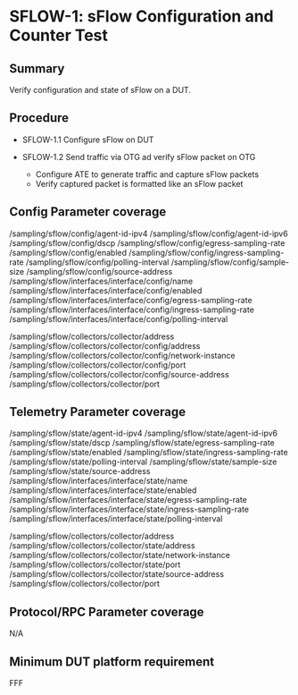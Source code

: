 # SFLOW-1: sFlow Configuration and Counter Test

## Summary

Verify configuration and state of sFlow on a DUT.

## Procedure

*   SFLOW-1.1 Configure sFlow on DUT

*   SFLOW-1.2 Send traffic via OTG ad verify sFlow packet on OTG
    *   Configure ATE to generate traffic and capture sFlow packets
    *   Verify captured packet is formatted like an sFlow packet


## Config Parameter coverage
/sampling/sflow/config/agent-id-ipv4
/sampling/sflow/config/agent-id-ipv6
/sampling/sflow/config/dscp
/sampling/sflow/config/egress-sampling-rate
/sampling/sflow/config/enabled
/sampling/sflow/config/ingress-sampling-rate
/sampling/sflow/config/polling-interval
/sampling/sflow/config/sample-size
/sampling/sflow/config/source-address
/sampling/sflow/interfaces/interface/config/name
/sampling/sflow/interfaces/interface/config/enabled
/sampling/sflow/interfaces/interface/config/egress-sampling-rate
/sampling/sflow/interfaces/interface/config/ingress-sampling-rate
/sampling/sflow/interfaces/interface/config/polling-interval

/sampling/sflow/collectors/collector/address
/sampling/sflow/collectors/collector/config/address
/sampling/sflow/collectors/collector/config/network-instance
/sampling/sflow/collectors/collector/config/port
/sampling/sflow/collectors/collector/config/source-address
/sampling/sflow/collectors/collector/port

## Telemetry Parameter coverage
/sampling/sflow/state/agent-id-ipv4
/sampling/sflow/state/agent-id-ipv6
/sampling/sflow/state/dscp
/sampling/sflow/state/egress-sampling-rate
/sampling/sflow/state/enabled
/sampling/sflow/state/ingress-sampling-rate
/sampling/sflow/state/polling-interval
/sampling/sflow/state/sample-size
/sampling/sflow/state/source-address
/sampling/sflow/interfaces/interface/state/name
/sampling/sflow/interfaces/interface/state/enabled
/sampling/sflow/interfaces/interface/state/egress-sampling-rate
/sampling/sflow/interfaces/interface/state/ingress-sampling-rate
/sampling/sflow/interfaces/interface/state/polling-interval

/sampling/sflow/collectors/collector/address
/sampling/sflow/collectors/collector/state/address
/sampling/sflow/collectors/collector/state/network-instance
/sampling/sflow/collectors/collector/state/port
/sampling/sflow/collectors/collector/state/source-address
/sampling/sflow/collectors/collector/port

## Protocol/RPC Parameter coverage
N/A

## Minimum DUT platform requirement
FFF

